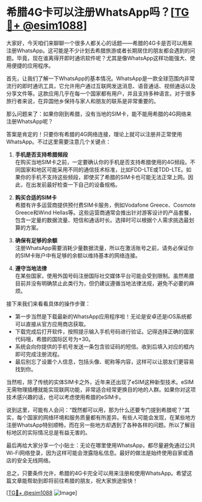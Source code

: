 # 希腊4G卡可以注册WhatsApp吗？[[TG💪+ @esim1088](https://t.me/s/esim1088)]

大家好，今天咱们来聊聊一个很多人都关心的话题——希腊的4G卡是否可以用来注册WhatsApp。这可能是不少计划去希腊旅游或者长期居住的朋友都会遇到的问题。毕竟，现在谁离得开即时通讯软件呢？尤其是像WhatsApp这样功能强大、使用便捷的应用程序。

首先，让我们了解一下WhatsApp的基本情况。WhatsApp是一款全球范围内非常流行的即时通讯工具，它允许用户通过互联网发送消息、语音通话、视频通话以及分享文件等。这款应用几乎在每一个国家都有用户，并且支持多种语言。对于很多旅行者来说，在异国他乡保持与家人和朋友的联系是非常重要的。

那么问题来了：如果你刚到希腊，没有当地的SIM卡，能不能用希腊的4G网络来注册WhatsApp呢？

答案是肯定的！只要你有希腊的4G网络连接，理论上就可以注册并正常使用WhatsApp。不过这里需要注意几个关键点：

1. **手机是否支持希腊频段**  
   在购买当地SIM卡之前，一定要确认你的手机是否支持希腊使用的4G频段。不同国家和地区可能采用不同的通信技术标准，比如FDD-LTE或TDD-LTE。如果你的手机不支持这些频段，即使买了希腊的SIM卡也可能无法正常上网。因此，在出发前最好检查一下自己的设备规格。

2. **购买合适的SIM卡**  
   希腊有许多运营商提供预付费SIM卡服务，例如Vodafone Greece、Cosmote Greece和Wind Hellas等。这些运营商通常会推出针对游客设计的产品套餐，包含一定量的数据流量、短信和通话时长。选择时可以根据个人需求挑选最划算的方案。

3. **确保有足够的余额**  
   注册WhatsApp需要消耗少量数据流量，所以在激活账号之前，请务必保证你的SIM卡账户中有足够的余额以维持基本的网络连接。

4. **遵守当地法律**  
   在某些国家，使用外国号码注册国际社交媒体平台可能会受到限制。虽然希腊目前并没有明确禁止此类行为，但仍建议遵循当地法律法规，避免不必要的麻烦。

接下来我们来看看具体的操作步骤：

- 第一步当然是下载最新的WhatsApp应用程序啦！无论是安卓还是iOS系统都可以直接从官方应用商店获取。
- 下载完成后打开软件，按照提示输入手机号码进行验证。记得选择正确的国家代码哦，希腊的国际区号为+30。
- 系统会向你提供的手机号发送一条包含验证码的短信。收到后填入对应的框内即可完成注册流程。
- 最后别忘了设置个人信息，包括头像、昵称等内容，这样可以让朋友们更容易找到你。

当然啦，除了传统的实体SIM卡之外，近年来还出现了eSIM这种新型技术。eSIM无需物理插槽就能实现联网功能，非常适合经常更换目的地的人群。如果你对这项技术感兴趣的话，也可以考虑使用希腊的eSIM卡。

说到这里，可能有人会问：“既然都可以用，那为什么还要专门提到希腊呢？”其实，每个国家的网络环境和服务质量都有所差异。有些人可能会发现，在某些地方注册WhatsApp特别顺畅，而在另一些地方却遇到了各种各样的问题。所以了解目标地区的实际情况总是有益无害的。

最后再给大家分享一个小贴士：无论在哪里使用WhatsApp，都尽量避免通过公共Wi-Fi网络登录，因为这样可能会泄露隐私信息。最好的做法是始终使用自家或酒店的安全无线网络。

总之，只要条件允许，希腊的4G卡完全可以用来注册和使用WhatsApp。希望这篇文章能帮助到即将前往希腊的朋友，祝大家旅途愉快！

[[TG💪+ @esim1088](https://t.me/s/esim1088) ![Image](https://i.postimg.cc/4NQfJmqS/Snipaste-2025-05-13-00-14-12.png)]